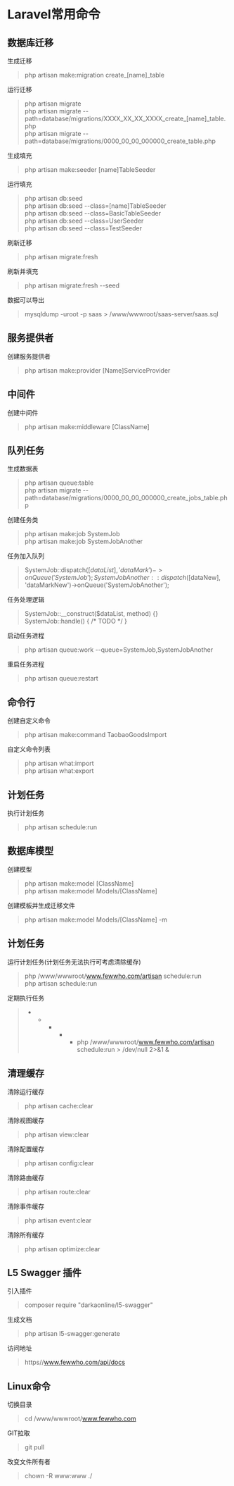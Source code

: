 # Laravel常用命令 #

  

## 数据库迁移 ##

生成迁移
> php artisan make:migration create_[name]_table

运行迁移
> php artisan migrate  
> php artisan migrate --path=database/migrations/XXXX_XX_XX_XXXX_create_[name]_table.php  
> php artisan migrate --path=database/migrations/0000_00_00_000000_create_table.php

生成填充
> php artisan make:seeder [name]TableSeeder

运行填充
> php artisan db:seed  
> php artisan db:seed --class=[name]TableSeeder  
> php artisan db:seed --class=BasicTableSeeder  
> php artisan db:seed --class=UserSeeder  
> php artisan db:seed --class=TestSeeder

刷新迁移
> php artisan migrate:fresh

刷新并填充
> php artisan migrate:fresh --seed

数据可以导出
> mysqldump -uroot -p saas > /www/wwwroot/saas-server/saas.sql

  

## 服务提供者 ##

创建服务提供者
> php artisan make:provider [Name]ServiceProvider

  

## 中间件 ##

创建中间件
> php artisan make:middleware [ClassName]

  

## 队列任务 ##

生成数据表
> php artisan queue:table  
> php artisan migrate --path=database/migrations/0000_00_00_000000_create_jobs_table.php

创建任务类
> php artisan make:job SystemJob  
> php artisan make:job SystemJobAnother

任务加入队列
> SystemJob::dispatch([$dataList], 'dataMark')->onQueue('SystemJob');  
> SystemJobAnother::dispatch([$dataNew], 'dataMarkNew')->onQueue('SystemJobAnother');

任务处理逻辑
> SystemJob::__construct($dataList, method) {}  
> SystemJob::handle() { /* TODO */ }

启动任务进程
> php artisan queue:work --queue=SystemJob,SystemJobAnother

重启任务进程
> php artisan  queue:restart

  

## 命令行 ##

创建自定义命令
> php artisan make:command TaobaoGoodsImport

自定义命令列表
> php artisan what:import  
> php artisan what:export

  
## 计划任务 ##

执行计划任务
> php artisan schedule:run

  

## 数据库模型 ##

创建模型
> php artisan make:model [ClassName]  
> php artisan make:model Models/[ClassName]

创建模板并生成迁移文件
> php artisan make:model Models/[ClassName] -m

  

## 计划任务 ##

运行计划任务(计划任务无法执行可考虑清除缓存)  
> php /www/wwwroot/www.fewwho.com/artisan schedule:run  
> php artisan schedule:run

定期执行任务
> * * * * * php /www/wwwroot/www.fewwho.com/artisan schedule:run > /dev/null 2>&1 &

  

## 清理缓存 ##

清除运行缓存  
> php artisan cache:clear

清除视图缓存
> php artisan view:clear

清除配置缓存
> php artisan config:clear

清除路由缓存
> php artisan route:clear

清除事件缓存
> php artisan event:clear

清除所有缓存
> php artisan optimize:clear

  

## L5 Swagger 插件 ##

引入插件  
> composer require "darkaonline/l5-swagger"

生成文档  
> php artisan l5-swagger:generate

访问地址  
> https//www.fewwho.com/api/docs

## Linux命令 ##

切换目录  
> cd /www/wwwroot/www.fewwho.com

GIT拉取  
> git pull

改变文件所有者  
> chown -R www:www ./
